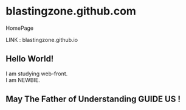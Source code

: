 # blastingzone.github.com
HomePage

LINK : blastingzone.github.io

## Hello World!
I am studying web-front.  
I am NEWBIE.

## May The Father of Understanding GUIDE US !
